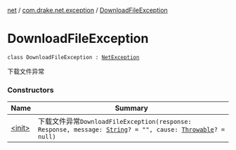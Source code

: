 [net](../../index.md) / [com.drake.net.exception](../index.md) / [DownloadFileException](./index.md)

# DownloadFileException

`class DownloadFileException : `[`NetException`](../-net-exception/index.md)

下载文件异常

### Constructors

| Name | Summary |
|---|---|
| [&lt;init&gt;](-init-.md) | 下载文件异常`DownloadFileException(response: Response, message: `[`String`](https://kotlinlang.org/api/latest/jvm/stdlib/kotlin/-string/index.html)`? = "", cause: `[`Throwable`](https://kotlinlang.org/api/latest/jvm/stdlib/kotlin/-throwable/index.html)`? = null)` |

